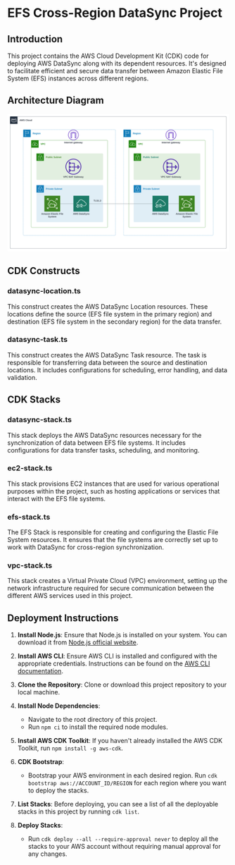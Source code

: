 # EFS Cross-Region DataSync Project

## Introduction
This project contains the AWS Cloud Development Kit (CDK) code for deploying AWS DataSync along with its dependent resources. It's designed to facilitate efficient and secure data transfer between Amazon Elastic File System (EFS) instances across different regions.

## Architecture Diagram
![DataSync Architecture](./diagrams/DataSync.svg)

## CDK Constructs
### datasync-location.ts
This construct creates the AWS DataSync Location resources. These locations define the source (EFS file system in the primary region) and destination (EFS file system in the secondary region) for the data transfer.

### datasync-task.ts
This construct creates the AWS DataSync Task resource. The task is responsible for transferring data between the source and destination locations. It includes configurations for scheduling, error handling, and data validation.


## CDK Stacks
### datasync-stack.ts
This stack deploys the AWS DataSync resources necessary for the synchronization of data between EFS file systems. It includes configurations for data transfer tasks, scheduling, and monitoring.

### ec2-stack.ts
This stack provisions EC2 instances that are used for various operational purposes within the project, such as hosting applications or services that interact with the EFS file systems.

### efs-stack.ts
The EFS Stack is responsible for creating and configuring the Elastic File System resources. It ensures that the file systems are correctly set up to work with DataSync for cross-region synchronization.

### vpc-stack.ts
This stack creates a Virtual Private Cloud (VPC) environment, setting up the network infrastructure required for secure communication between the different AWS services used in this project.

## Deployment Instructions
1. **Install Node.js**: Ensure that Node.js is installed on your system. You can download it from [Node.js official website](https://nodejs.org/).

2. **Install AWS CLI**: Ensure AWS CLI is installed and configured with the appropriate credentials. Instructions can be found on the [AWS CLI documentation](https://aws.amazon.com/cli/).

3. **Clone the Repository**: Clone or download this project repository to your local machine.

4. **Install Node Dependencies**:
    - Navigate to the root directory of this project.
    - Run `npm ci` to install the required node modules.

5. **Install AWS CDK Toolkit**: If you haven't already installed the AWS CDK Toolkit, run `npm install -g aws-cdk`.

6. **CDK Bootstrap**:
    - Bootstrap your AWS environment in each desired region. Run `cdk bootstrap aws://ACCOUNT_ID/REGION` for each region where you want to deploy the stacks.

7. **List Stacks**: Before deploying, you can see a list of all the deployable stacks in this project by running `cdk list`.

8. **Deploy Stacks**:
    - Run `cdk deploy --all --require-approval never` to deploy all the stacks to your AWS account without requiring manual approval for any changes.
